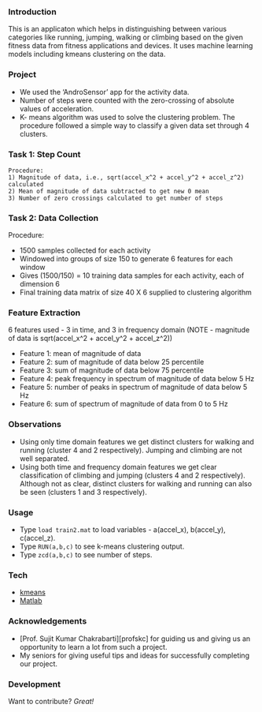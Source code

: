 ### Introduction
This is an applicaton which helps in distinguishing between various categories like running, jumping, walking or climbing based on the given fitness data from fitness applications and devices. It uses machine learning models including kmeans clustering on the data.
 
### Project
* We used the ‘AndroSensor’ app for the activity data.
* Number of steps were counted with the zero-crossing of absolute values of acceleration.
* K- means algorithm was used to solve the clustering problem. The procedure followed a simple way to classify a given data set through 4 clusters.

### Task 1: Step Count
	Procedure:
	1) Magnitude of data, i.e., sqrt(accel_x^2 + accel_y^2 + accel_z^2) calculated
	2) Mean of magnitude of data subtracted to get new 0 mean
	3) Number of zero crossings calculated to get number of steps
	
### Task 2: Data Collection
Procedure:
* 1500 samples collected for each activity
* Windowed into groups of size 150 to generate 6 features for each window
* Gives (1500/150) = 10 training data samples for each activity, each of dimension 6
* Final training data matrix of size 40 X 6 supplied to clustering algorithm
	
### Feature Extraction
6 features used - 3 in time, and 3 in frequency domain (NOTE - magnitude of data is sqrt(accel_x^2 + accel_y^2 + accel_z^2))
* Feature 1: mean of magnitude of data
* Feature 2: sum of magnitude of data below 25 percentile
* Feature 3: sum of magnitude of data below 75 percentile
* Feature 4: peak frequency in spectrum of magnitude of data below 5 Hz
* Feature 5: number of peaks in spectrum of magnitude of data below 5 Hz
* Feature 6: sum of spectrum of magnitude of data from 0 to 5 Hz

### Observations
* Using only time domain features we get distinct clusters for walking and running (cluster 4 and 2 respectively). Jumping and climbing are not well separated.
* Using both time and frequency domain features we get clear classification of climbing and jumping (clusters 4 and 2 respectively). Although not as clear, distinct clusters for walking and running can also be seen (clusters 1 and 3 respectively).


### Usage
* Type ```load train2.mat``` to load variables - a(accel_x), b(accel_y), c(accel_z).
* Type ```RUN(a,b,c)``` to see k-means clustering output.
* Type ```zcd(a,b,c)``` to see number of steps.

### Tech

* [kmeans][kmeans]
* [Matlab][matlab]

### Acknowledgements

* [Prof. Sujit Kumar Chakrabarti][profskc] for guiding us and giving us an opportunity to learn a lot from such a project.
* My seniors for giving useful tips and ideas for successfully completing our project.

### Development

Want to contribute? *Great!*

   [kmeans]: <https://en.wikipedia.org/wiki/K-means_clustering>
   [matlab]: <https://www.mathworks.com/products/matlab.html> 
